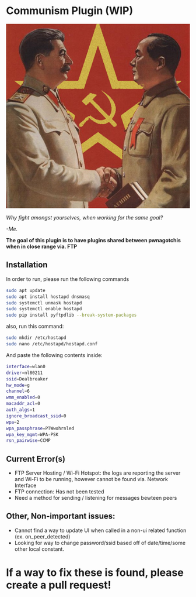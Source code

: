 # Communism Plugin (WIP)
![Communism!](logo.png "Logo")

*Why fight amongst yourselves, when working for the same goal?*

*-Me.*

**The goal of this plugin is to have plugins shared between pwnagotchis when in close range via. FTP**
## Installation
In order to run, please run the following commands
```bash
sudo apt update
sudo apt install hostapd dnsmasq
sudo systemctl unmask hostapd
sudo systemctl enable hostapd
sudo pip install pyftpdlib --break-system-packages
```
also, run this command:
```bash
sudo mkdir /etc/hostapd
sudo nano /etc/hostapd/hostapd.conf
```

And paste the following contents inside:

```bash
interface=wlan0
driver=nl80211
ssid=Dealbreaker
hw_mode=g
channel=6
wmm_enabled=0
macaddr_acl=0
auth_algs=1
ignore_broadcast_ssid=0
wpa=2
wpa_passphrase=PTWwohrnled
wpa_key_mgmt=WPA-PSK
rsn_pairwise=CCMP
```

## Current Error(s)
* FTP Server Hosting / Wi-Fi Hotspot: the logs are reporting the server and Wi-Fi to be running, however cannot be found via. Network Interface
* FTP connection: Has not been tested
* Need a method for sending / listening for messages bewteen peers
  
## Other, Non-important issues:
* Cannot find a way to update UI when called in a non-ui related function (ex. on_peer_detected)
* Looking for way to change password/ssid based off of date/time/some other local constant.

# If a way to fix these is found, please create a pull request!
